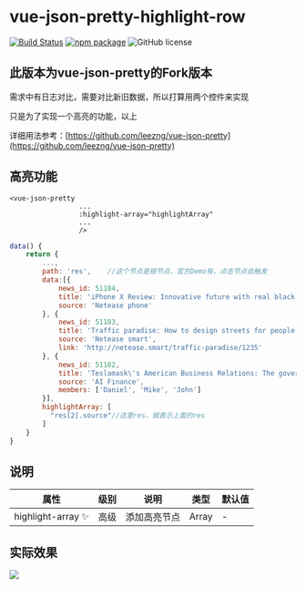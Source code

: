 # vue-json-pretty-highlight-row

[![Build Status](https://travis-ci.org/leezng/vue-json-pretty.svg?branch=master)](https://travis-ci.org/leezng/vue-json-pretty)
[![npm package](https://img.shields.io/npm/v/vue-json-pretty.svg)](https://www.npmjs.org/package/vue-json-pretty)
![GitHub license](https://img.shields.io/badge/license-MIT-blue.svg)

## 此版本为vue-json-pretty的Fork版本

需求中有日志对比，需要对比新旧数据，所以打算用两个控件来实现

只是为了实现一个高亮的功能，以上

详细用法参考：[https://github.com/leezng/vue-json-pretty](https://github.com/leezng/vue-json-pretty)

## 高亮功能

```vue
<vue-json-pretty
                 ...
                 :highlight-array="highlightArray"
                 ...
                 />
```

```js
data() {
    return {
        ...,
        path: 'res',	//这个节点是根节点，官方Demo有，点击节点会触发
        data:[{
            news_id: 51184,
            title: 'iPhone X Review: Innovative future with real black technology',
            source: 'Netease phone'
        }, {
            news_id: 51183,
            title: 'Traffic paradise: How to design streets for people and unmanned vehicles in the future?',
            source: 'Netease smart',
            link: 'http://netease.smart/traffic-paradise/1235'
        }, {
            news_id: 51182,
            title: 'Teslamask\'s American Business Relations: The government does not pay billions to build factories',
            source: 'AI Finance',
            members: ['Daniel', 'Mike', 'John']
    	}],
		highlightArray: [
          "res[2].source"//这里res，就表示上面的res
        ]
	}
}
```

## 说明

| 属性              | 级别 | 说明         | 类型  | 默认值 |
| ----------------- | ---- | ------------ | ----- | ------ |
| highlight-array ✨ | 高级 | 添加高亮节点 | Array | -      |

## 实际效果

![](../md-image/chrome_Ne1QTle0M1.png)
